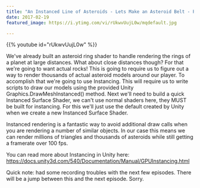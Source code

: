 ```yaml
---
title: "An Instanced Line of Asteroids - Lets Make an Asteroid Belt - Part 4"
date: 2017-02-19
featured_image: https://i.ytimg.com/vi/rUkwvUujL0w/mqdefault.jpg

---
```


{{% youtube id="rUkwvUujL0w" %}}

We've already built an asteroid ring shader to handle rendering the rings of a planet at large distances. What about close distances though? For that we're going to want actual rocks! This is going to require us to figure out a way to render thousands of actual asteroid models around our player. To accomplish that we're going to use Instancing. This will require us to write scripts to draw our models using the provided Unity Graphics.DrawMeshInstanced() method. Next we'll need to build a quick Instanced Surface Shader, we can't use normal shaders here, they MUST be built for instancing. For this we'll just use the default created by Unity when we create a new Instanced Surface Shader.

Instanced rendering is a fantastic way to avoid additional draw calls when you are rendering a number of similar objects. In our case this means we can render millions of triangles and thousands of asteroids while still getting a framerate over 100 fps.

You can read more about Instancing in Unity here: https://docs.unity3d.com/540/Documentation/Manual/GPUInstancing.html

Quick note: had some recording troubles with the next few episodes. There will be a jump between this and the next episode. Sorry.